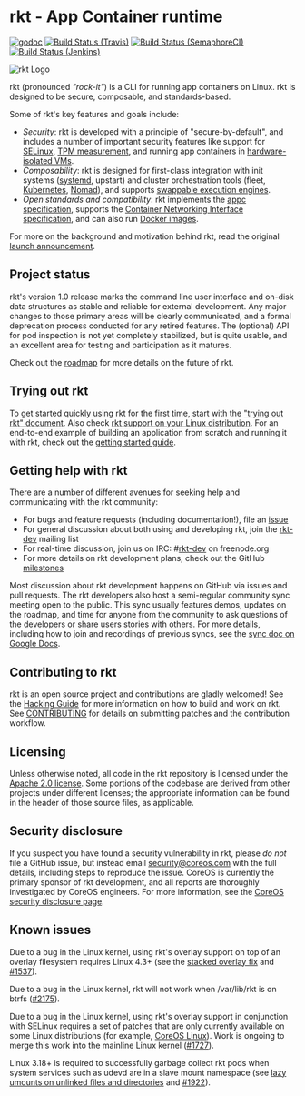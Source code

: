 # rkt - App Container runtime

[![godoc](https://godoc.org/github.com/coreos/rkt?status.svg)](http://godoc.org/github.com/coreos/rkt)
[![Build Status (Travis)](https://travis-ci.org/coreos/rkt.svg?branch=master)](https://travis-ci.org/coreos/rkt)
[![Build Status (SemaphoreCI)](https://semaphoreci.com/api/v1/projects/28468e19-4fd0-483e-9c29-6c8368661333/395211/badge.svg)](https://semaphoreci.com/coreos/rkt)
[![Build Status (Jenkins)](https://jenkins-rkt-public.prod.coreos.systems/job/rkt-master-periodic/badge/icon)](https://jenkins-rkt-public.prod.coreos.systems/view/rkt/job/rkt-master-periodic/)

![rkt Logo](logos/rkt-horizontal-color.png)

rkt (pronounced _"rock-it"_) is a CLI for running app containers on Linux. rkt is designed to be secure, composable, and standards-based.

Some of rkt's key features and goals include:

- _Security_: rkt is developed with a principle of "secure-by-default", and includes a number of important security features like support for [SELinux][selinux], [TPM measurement][tpm], and running app containers in [hardware-isolated VMs][lkvm].
- _Composability_: rkt is designed for first-class integration with init systems ([systemd][systemd], upstart) and cluster orchestration tools (fleet, [Kubernetes][kubernetes], [Nomad][nomad]), and supports [swappable execution engines][architecture].
- _Open standards and compatibility_: rkt implements the [appc specification][rkt-and-appc], supports the [Container Networking Interface specification][CNI], and can also run [Docker images][docker].

For more on the background and motivation behind rkt, read the original [launch announcement][blog-post].

[architecture]: Documentation/devel/architecture.md
[systemd]: Documentation/using-rkt-with-systemd.md
[kubernetes]: Documentation/using-rkt-with-kubernetes.md
[nomad]: Documentation/using-rkt-with-nomad.md
[docker]: Documentation/running-docker-images.md
[networking]: Documentation/networking.md
[lkvm]: Documentation/running-lkvm-stage1.md
[rkt-and-appc]: Documentation/app-container.md
[cni]: https://github.com/appc/cni
[selinux]: Documentation/selinux.md
[tpm]: Documentation/devel/tpm.md
[blog-post]: https://coreos.com/blog/rocket

## Project status

rkt's version 1.0 release marks the command line user interface and on-disk data structures as stable and reliable for external development. Any major changes to those primary areas will be clearly communicated, and a formal deprecation process conducted for any retired features. The (optional) API for pod inspection is not yet completely stabilized, but is quite usable, and an excellent area for testing and participation as it matures.

Check out the [roadmap](ROADMAP.md) for more details on the future of rkt.

## Trying out rkt

To get started quickly using rkt for the first time, start with the ["trying out rkt" document](Documentation/trying-out-rkt.md).
Also check [rkt support on your Linux distribution](Documentation/distributions.md).
For an end-to-end example of building an application from scratch and running it with rkt, check out the [getting started guide](Documentation/getting-started-guide.md).

## Getting help with rkt

There are a number of different avenues for seeking help and communicating with the rkt community:
- For bugs and feature requests (including documentation!), file an [issue][new-issue]
- For general discussion about both using and developing rkt, join the [rkt-dev][rkt-dev] mailing list
- For real-time discussion, join us on IRC: #[rkt-dev][irc] on freenode.org
- For more details on rkt development plans, check out the GitHub [milestones][milestones]

Most discussion about rkt development happens on GitHub via issues and pull requests.
The rkt developers also host a semi-regular community sync meeting open to the public.
This sync usually features demos, updates on the roadmap, and time for anyone from the community to ask questions of the developers or share users stories with others.
For more details, including how to join and recordings of previous syncs, see the [sync doc on Google Docs][sync-doc].

[new-issue]: https://github.com/coreos/rkt/issues/new
[rkt-dev]: https://groups.google.com/forum/?hl=en#!forum/rkt-dev
[irc]: irc://irc.freenode.org:6667/#rkt-dev
[milestones]: https://github.com/coreos/rkt/milestones
[sync-doc]: https://docs.google.com/document/d/1NT_J5X2QErtKgd8Y3TFXNknWhJx_yOCMJnq3Iy2jPgE/edit#

## Contributing to rkt

rkt is an open source project and contributions are gladly welcomed!
See the [Hacking Guide](Documentation/hacking.md) for more information on how to build and work on rkt.
See [CONTRIBUTING](CONTRIBUTING.md) for details on submitting patches and the contribution workflow.

## Licensing

Unless otherwise noted, all code in the rkt repository is licensed under the [Apache 2.0 license](LICENSE).
Some portions of the codebase are derived from other projects under different licenses; the appropriate information can be found in the header of those source files, as applicable.

## Security disclosure

If you suspect you have found a security vulnerability in rkt, please *do not* file a GitHub issue, but instead email <security@coreos.com> with the full details, including steps to reproduce the issue.
CoreOS is currently the primary sponsor of rkt development, and all reports are thoroughly investigated by CoreOS engineers.
For more information, see the [CoreOS security disclosure page](https://coreos.com/security/disclosure/).

## Known issues

Due to a bug in the Linux kernel, using rkt's overlay support on top of an overlay filesystem requires Linux 4.3+ (see the [stacked overlay fix](https://github.com/torvalds/linux/commit/1c8a47d) and [#1537](https://github.com/coreos/rkt/issues/1537)).

Due to a bug in the Linux kernel, rkt will not work when /var/lib/rkt is on btrfs ([#2175](https://github.com/coreos/rkt/issues/2175)).

Due to a bug in the Linux kernel, using rkt's overlay support in conjunction with SELinux requires a set of patches that are only currently available on some Linux distributions (for example, [CoreOS Linux](https://github.com/coreos/coreos-overlay/tree/master/sys-kernel/coreos-sources/files)). Work is ongoing to merge this work into the mainline Linux kernel ([#1727](https://github.com/coreos/rkt/issues/1727#issuecomment-173203129)).

Linux 3.18+ is required to successfully garbage collect rkt pods when system services such as udevd are in a slave mount namespace (see [lazy umounts on unlinked files and directories](https://github.com/torvalds/linux/commit/8ed936b) and [#1922](https://github.com/coreos/rkt/issues/1922)).
